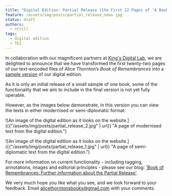 ```yaml
---
title: "Digital Edition: Partial Release (the First 22 Pages of 'A Book of Remembrances')"
feature: /assets/img/posts/partial_release_news.jpg
status: draft
authors:
  - strill
tags:
  - digital edition
  - TEI
---
```


In collaboration with our magnificent partners at [King's Digital Lab](https://thornton.kdl.kcl.ac.uk/about/), we are delighted to announce that we have transformed the first twenty-two pages of our text-encoded files of Alice Thornton’s *Book of Remembrances* into a [sample version](https://thornton.kdl.kcl.ac.uk/books/viewer/?&p0.lo=l1) of our digital edition. 

As it is only an initial release of a small sample of one book, some of the functionality that we aim to include in the final version is not yet fully operable. 

However, as the images below demonstrate, in this version you can view the texts in either modernised or semi-diplomatic format:

![An image of the digital edition as it looks on the website.]({{"/assets/img/posts/partial_release_2.jpg" | url}} "A page of modernised text from the digital edition.")


![An image of the digital edition as it looks on the website.]({{"/assets/img/posts/partial_release_1.jpg" | url}} "A page of semi-diplomatic text from the digital edition.")

For more information on current functionality - including tagging, annotations, images and editorial principles - please see our blog: ['Book of Remembrances: Further Information about the Partial Release'](https://thornton.kdl.kcl.ac.uk/posts/blog/2023-05-29-partial-release-blog/).

We very much hope you like what you see, and we look forward to your feedback. Email alicethorntonsbooks@gmail.com with your comments.

